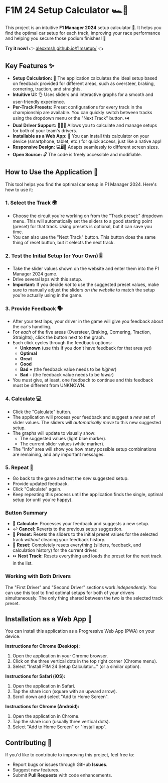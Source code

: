 # F1M 24 Setup Calculator 🏎️💨

This project is an intuitive **F1 Manager 2024** setup calculator 🧮. It helps you find the optimal car setup for each track, improving your race performance and helping you secure those podium finishes! 🏁

**Try it now!** 👉 [alexxmsh.github.io/f1msetup/](https://alexxmsh.github.io/f1msetup/) 👈

## Key Features ✨

*   **Setup Calculation:** 🧮 The application calculates the ideal setup based on feedback provided for different areas, such as oversteer, braking, cornering, traction, and straights.
*   **Intuitive UI:** 👌 Uses sliders and interactive graphs for a smooth and user-friendly experience.
*   **Per-Track Presets:** Preset configurations for every track in the championship are available. You can quickly switch between tracks using the dropdown menu or the "Next Track" button. ⏭️
*   **Dual Driver Support:** 👨‍👨‍👦  Allows you to calculate and manage setups for both of your team's drivers.
*   **Installable as a Web App:** 📱 You can install this calculator on your device (smartphone, tablet, etc.) for quick access, just like a native app!
*   **Responsive Design:** 💻🖥️📱 Adapts seamlessly to different screen sizes.
*   **Open Source:** 🔓 The code is freely accessible and modifiable.

## How to Use the Application 📝

This tool helps you find the optimal car setup in F1 Manager 2024. Here's how to use it:

### 1. Select the Track 🌍

*   Choose the circuit you're working on from the "Track preset:" dropdown menu.  This will automatically set the sliders to a good starting point (preset) for that track.  Using presets is optional, but it can save you time.
*   You can also use the "Next Track" button. This button does the same thing of reset button, but it selects the next track.

### 2. Test the Initial Setup (or Your Own) 🎚️

*   Take the slider values shown on the website and enter them into the F1 Manager 2024 game.
*   Drive several laps with this setup.
*   **Important:** If you decide *not* to use the suggested preset values, make sure to manually adjust the sliders *on the website* to match the setup you're actually using in the game.

### 3. Provide Feedback 🗣️

*   After your test laps, your driver in the game will give you feedback about the car's handling.
*   For *each* of the five areas (Oversteer, Braking, Cornering, Traction, Straights), click the button next to the graph.
*   Each click cycles through the feedback options:
    *   **Unknown**   (use this if you don't have feedback for that area yet)
    *   **Optimal**
    *   **Great**
    *   **Good**
    *   **Bad +**   (the feedback value needs to be *higher*)
    *   **Bad -**   (the feedback value needs to be *lower*)
* You must give, at least, one feedback to continue and this feedback must be different from UNKNOWN.

### 4. Calculate 💻

*   Click the "Calculate" button.
*   The application will process your feedback and suggest a *new* set of slider values. The sliders will *automatically move* to this new suggested setup.
*   The graphs will update to visually show:
     * The suggested values (light blue marker).
     * The current slider values (white marker).
*   The "Info" area will show you how many possible setup combinations are remaining, and any important messages.

### 5. Repeat 🔄

*   Go back to the game and test the *new* suggested setup.
*   Provide updated feedback.
*   Click "Calculate" again.
*   Keep repeating this process until the application finds the single, optimal setup (or until you're happy).

### Button Summary

*   🧮 **Calculate:** Processes your feedback and suggests a new setup.
*   ↩️ **Cancel:** Reverts to the previous setup suggestion.
*   💾 **Preset:** Resets the sliders to the initial preset values for the selected track *without* clearing your feedback history.
*   🔄 **Reset:** Completely resets everything (sliders, feedback, and calculation history) for the current driver.
*   ⏩ **Next Track:** Resets everything and loads the preset for the next track in the list.

### Working with Both Drivers

The "First Driver" and "Second Driver" sections work *independently*. You can use this tool to find optimal setups for both of your drivers simultaneously. The only thing shared between the two is the selected track preset.

## Installation as a Web App 📲

You can install this application as a Progressive Web App (PWA) on your device.

**Instructions for Chrome (Desktop):**

1.  Open the application in your Chrome browser.
2.  Click on the three vertical dots in the top right corner (Chrome menu).
3.  Select "Install F1M 24 Setup Calculator..." (or a similar option).

**Instructions for Safari (iOS):**

1.  Open the application in Safari.
2.  Tap the share icon (square with an upward arrow).
3.  Scroll down and select "Add to Home Screen".

**Instructions for Chrome (Android):**

1.  Open the application in Chrome.
2.  Tap the share icon (usually three vertical dots).
3.  Select "Add to Home Screen" or "Install app".

## Contributing 🤝

If you'd like to contribute to improving this project, feel free to:

*   Report bugs or issues through GitHub **Issues**.
*   Suggest new features.
*   Submit **Pull Requests** with code enhancements.
